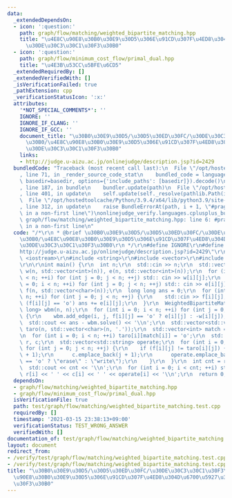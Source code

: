 ```yaml
---
data:
  _extendedDependsOn:
  - icon: ':question:'
    path: graph/flow/matching/weighted_bipartite_matching.hpp
    title: "\u4E8C\u90E8\u30B0\u30E9\u30D5\u306E\u91CD\u307F\u4ED8\u304D\u6700\u5927\
      \u30DE\u30C3\u30C1\u30F3\u30B0"
  - icon: ':question:'
    path: graph/flow/minimum_cost_flow/primal_dual.hpp
    title: "\u4E3B\u53CC\u5BFE\u6CD5"
  _extendedRequiredBy: []
  _extendedVerifiedWith: []
  _isVerificationFailed: true
  _pathExtension: cpp
  _verificationStatusIcon: ':x:'
  attributes:
    '*NOT_SPECIAL_COMMENTS*': ''
    IGNORE: ''
    IGNORE_IF_CLANG: ''
    IGNORE_IF_GCC: ''
    document_title: "\u30B0\u30E9\u30D5/\u30D5\u30ED\u30FC/\u30DE\u30C3\u30C1\u30F3\
      \u30B0/\u4E8C\u90E8\u30B0\u30E9\u30D5\u306E\u91CD\u307F\u4ED8\u304D\u6700\u5927\
      \u30DE\u30C3\u30C1\u30F3\u30B0"
    links:
    - http://judge.u-aizu.ac.jp/onlinejudge/description.jsp?id=2429
  bundledCode: "Traceback (most recent call last):\n  File \"/opt/hostedtoolcache/Python/3.9.4/x64/lib/python3.9/site-packages/onlinejudge_verify/documentation/build.py\"\
    , line 71, in _render_source_code_stat\n    bundled_code = language.bundle(stat.path,\
    \ basedir=basedir, options={'include_paths': [basedir]}).decode()\n  File \"/opt/hostedtoolcache/Python/3.9.4/x64/lib/python3.9/site-packages/onlinejudge_verify/languages/cplusplus.py\"\
    , line 187, in bundle\n    bundler.update(path)\n  File \"/opt/hostedtoolcache/Python/3.9.4/x64/lib/python3.9/site-packages/onlinejudge_verify/languages/cplusplus_bundle.py\"\
    , line 401, in update\n    self.update(self._resolve(pathlib.Path(included), included_from=path))\n\
    \  File \"/opt/hostedtoolcache/Python/3.9.4/x64/lib/python3.9/site-packages/onlinejudge_verify/languages/cplusplus_bundle.py\"\
    , line 312, in update\n    raise BundleErrorAt(path, i + 1, \"#pragma once found\
    \ in a non-first line\")\nonlinejudge_verify.languages.cplusplus_bundle.BundleErrorAt:\
    \ graph/flow/matching/weighted_bipartite_matching.hpp: line 6: #pragma once found\
    \ in a non-first line\n"
  code: "/*\r\n * @brief \u30B0\u30E9\u30D5/\u30D5\u30ED\u30FC/\u30DE\u30C3\u30C1\u30F3\
    \u30B0/\u4E8C\u90E8\u30B0\u30E9\u30D5\u306E\u91CD\u307F\u4ED8\u304D\u6700\u5927\
    \u30DE\u30C3\u30C1\u30F3\u30B0\r\n */\r\n#define IGNORE\r\n#define PROBLEM \"\
    http://judge.u-aizu.ac.jp/onlinejudge/description.jsp?id=2429\"\r\n\r\n#include\
    \ <iostream>\r\n#include <string>\r\n#include <vector>\r\n#include \"../../../../graph/flow/matching/weighted_bipartite_matching.hpp\"\
    \r\n\r\nint main() {\r\n  int n;\r\n  std::cin >> n;\r\n  std::vector<std::vector<int>>\
    \ w(n, std::vector<int>(n)), e(n, std::vector<int>(n));\r\n  for (int i = 0; i\
    \ < n; ++i) for (int j = 0; j < n; ++j) std:: cin >> w[i][j];\r\n  for (int i\
    \ = 0; i < n; ++i) for (int j = 0; j < n; ++j) std:: cin >> e[i][j];\r\n  std::vector<std::vector<char>>\
    \ f(n, std::vector<char>(n));\r\n  long long ans = 0;\r\n  for (int i = 0; i <\
    \ n; ++i) for (int j = 0; j < n; ++j) {\r\n    std::cin >> f[i][j];\r\n    if\
    \ (f[i][j] == 'o') ans += e[i][j];\r\n  }\r\n  WeightedBipartiteMatching<long\
    \ long> wbm(n, n);\r\n  for (int i = 0; i < n; ++i) for (int j = 0; j < n; ++j)\
    \ {\r\n    wbm.add_edge(i, j, f[i][j] == 'o' ? e[i][j] : -w[i][j]);\r\n  }\r\n\
    \  std::cout << ans - wbm.solve() << '\\n';\r\n  std::vector<std::vector<char>>\
    \ taro(n, std::vector<char>(n, '.'));\r\n  std::vector<int> match = wbm.matching();\r\
    \n  for (int i = 0; i < n; ++i) taro[i][match[i]] = 'o';\r\n  std::vector<int>\
    \ r, c;\r\n  std::vector<std::string> operate;\r\n  for (int i = 0; i < n; ++i)\
    \ for (int j = 0; j < n; ++j) {\r\n    if (f[i][j] != taro[i][j]) {\r\n      r.emplace_back(i\
    \ + 1);\r\n      c.emplace_back(j + 1);\r\n      operate.emplace_back(f[i][j]\
    \ == 'o' ? \"erase\" : \"write\");\r\n    }\r\n  }\r\n  int cnt = r.size();\r\n\
    \  std::cout << cnt << '\\n';\r\n  for (int i = 0; i < cnt; ++i) std::cout <<\
    \ r[i] << ' ' << c[i] << ' ' << operate[i] << '\\n';\r\n  return 0;\r\n}\r\n"
  dependsOn:
  - graph/flow/matching/weighted_bipartite_matching.hpp
  - graph/flow/minimum_cost_flow/primal_dual.hpp
  isVerificationFile: true
  path: test/graph/flow/matching/weighted_bipartite_matching.test.cpp
  requiredBy: []
  timestamp: '2021-03-15 23:38:13+09:00'
  verificationStatus: TEST_WRONG_ANSWER
  verifiedWith: []
documentation_of: test/graph/flow/matching/weighted_bipartite_matching.test.cpp
layout: document
redirect_from:
- /verify/test/graph/flow/matching/weighted_bipartite_matching.test.cpp
- /verify/test/graph/flow/matching/weighted_bipartite_matching.test.cpp.html
title: "\u30B0\u30E9\u30D5/\u30D5\u30ED\u30FC/\u30DE\u30C3\u30C1\u30F3\u30B0/\u4E8C\
  \u90E8\u30B0\u30E9\u30D5\u306E\u91CD\u307F\u4ED8\u304D\u6700\u5927\u30DE\u30C3\u30C1\
  \u30F3\u30B0"
---
```

